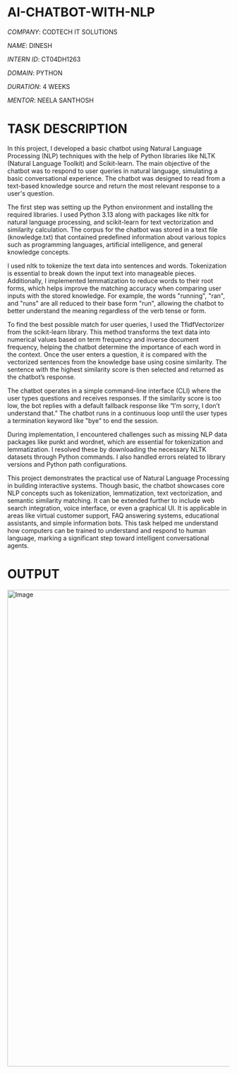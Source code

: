 # AI-CHATBOT-WITH-NLP

*COMPANY*: CODTECH IT SOLUTIONS

*NAME*: DINESH

*INTERN ID*: CT04DH1263

*DOMAIN*: PYTHON

*DURATION*: 4 WEEKS

*MENTOR*: NEELA SANTHOSH

# TASK DESCRIPTION

In this project, I developed a basic chatbot using Natural Language Processing (NLP) techniques with the help of Python libraries like NLTK (Natural Language Toolkit) and Scikit-learn. The main objective of the chatbot was to respond to user queries in natural language, simulating a basic conversational experience. The chatbot was designed to read from a text-based knowledge source and return the most relevant response to a user's question.

The first step was setting up the Python environment and installing the required libraries. I used Python 3.13 along with packages like nltk for natural language processing, and scikit-learn for text vectorization and similarity calculation. The corpus for the chatbot was stored in a text file (knowledge.txt) that contained predefined information about various topics such as programming languages, artificial intelligence, and general knowledge concepts.

I used nltk to tokenize the text data into sentences and words. Tokenization is essential to break down the input text into manageable pieces. Additionally, I implemented lemmatization to reduce words to their root forms, which helps improve the matching accuracy when comparing user inputs with the stored knowledge. For example, the words "running", "ran", and "runs" are all reduced to their base form "run", allowing the chatbot to better understand the meaning regardless of the verb tense or form.

To find the best possible match for user queries, I used the TfidfVectorizer from the scikit-learn library. This method transforms the text data into numerical values based on term frequency and inverse document frequency, helping the chatbot determine the importance of each word in the context. Once the user enters a question, it is compared with the vectorized sentences from the knowledge base using cosine similarity. The sentence with the highest similarity score is then selected and returned as the chatbot’s response.

The chatbot operates in a simple command-line interface (CLI) where the user types questions and receives responses. If the similarity score is too low, the bot replies with a default fallback response like “I’m sorry, I don’t understand that.” The chatbot runs in a continuous loop until the user types a termination keyword like "bye" to end the session.

During implementation, I encountered challenges such as missing NLP data packages like punkt and wordnet, which are essential for tokenization and lemmatization. I resolved these by downloading the necessary NLTK datasets through Python commands. I also handled errors related to library versions and Python path configurations.

This project demonstrates the practical use of Natural Language Processing in building interactive systems. Though basic, the chatbot showcases core NLP concepts such as tokenization, lemmatization, text vectorization, and semantic similarity matching. It can be extended further to include web search integration, voice interface, or even a graphical UI. It is applicable in areas like virtual customer support, FAQ answering systems, educational assistants, and simple information bots. This task helped me understand how computers can be trained to understand and respond to human language, marking a significant step toward intelligent conversational agents.

# OUTPUT

<img width="1920" height="1080" alt="Image" src="https://github.com/user-attachments/assets/54c7bfb9-5468-4b1e-b2e7-107534fd0329" />
